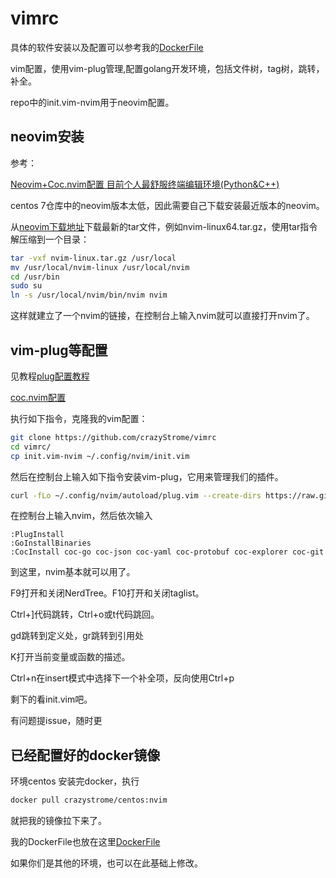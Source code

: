# vimrc

具体的软件安装以及配置可以参考我的[DockerFile](https://github.com/crazyStrome/vimrc/blob/master/Dockerfile)

vim配置，使用vim-plug管理,配置golang开发环境，包括文件树，tag树，跳转，补全。

repo中的init.vim-nvim用于neovim配置。
##  neovim安装
参考：

[Neovim+Coc.nvim配置 目前个人最舒服终端编辑环境(Python&C++)](https://www.cnblogs.com/cniwoq/p/13272746.html)

centos 7仓库中的neovim版本太低，因此需要自己下载安装最近版本的neovim。

从[neovim下载地址](https://github.com/neovim/neovim/releases)下载最新的tar文件，例如nvim-linux64.tar.gz，使用tar指令解压缩到一个目录：
```bash
tar -vxf nvim-linux.tar.gz /usr/local
mv /usr/local/nvim-linux /usr/local/nvim
cd /usr/bin
sudo su
ln -s /usr/local/nvim/bin/nvim nvim
```
这样就建立了一个nvim的链接，在控制台上输入nvim就可以直接打开nvim了。

##  vim-plug等配置
见教程[plug配置教程](https://pokitpeng.github.io/posts/linux/vim%E6%89%93%E9%80%A0golang%E5%BC%80%E5%8F%91%E7%8E%AF%E5%A2%83/)

[coc.nvim配置](https://zhuanlan.zhihu.com/p/102306124)

执行如下指令，克隆我的vim配置：
```bash
git clone https://github.com/crazyStrome/vimrc
cd vimrc/
cp init.vim-nvim ~/.config/nvim/init.vim
```
然后在控制台上输入如下指令安装vim-plug，它用来管理我们的插件。
```bash
curl -fLo ~/.config/nvim/autoload/plug.vim --create-dirs https://raw.githubusercontent.com/junegunn/vim-plug/master/plug.vim
```
在控制台上输入nvim，然后依次输入
```
:PlugInstall
:GoInstallBinaries
:CocInstall coc-go coc-json coc-yaml coc-protobuf coc-explorer coc-git
```
到这里，nvim基本就可以用了。

F9打开和关闭NerdTree。F10打开和关闭taglist。

Ctrl+]代码跳转，Ctrl+o或t代码跳回。

gd跳转到定义处，gr跳转到引用处

K打开当前变量或函数的描述。

Ctrl+n在insert模式中选择下一个补全项，反向使用Ctrl+p

剩下的看init.vim吧。

有问题提issue，随时更

## 已经配置好的docker镜像
环境centos
安装完docker，执行
```bash
docker pull crazystrome/centos:nvim
```
就把我的镜像拉下来了。

我的DockerFile也放在这里[DockerFile](https://github.com/crazyStrome/vimrc/blob/master/Dockerfile)

如果你们是其他的环境，也可以在此基础上修改。
